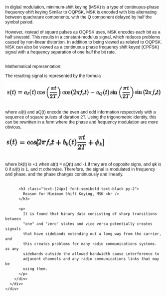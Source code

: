 <!DOCTYPE html>
<html lang="en">
<head>
  <meta charset="UTF-8">
  <meta name="viewport" content="width=device-width, initial-scale=1.0">
  <link href="https://cdn.jsdelivr.net/npm/tailwindcss@2.2.19/dist/tailwind.min.css" rel="stylesheet">
</head>
<body>
    <div class="flex min-h-[380px]">
      <div class="maincontent px-8 pb-6 flex-1">
        <div
          class="w-full text-[19.2px] text-[#313636]"
          style="font-family: Raleway, sans-serif"
        >
          <p>
            In digital modulation, minimum-shift keying (MSK) is a type of
            continuous-phase frequency-shift keying Similar to OQPSK, MSK is
            encoded with bits alternating between quadrature components, with
            the Q component delayed by half the symbol period. <br />
            <br />
            However, instead of square pulses as OQPSK uses, MSK encodes each
            bit as a half sinusoid. This results in a constant-modulus signal,
            which reduces problems caused by non-linear distortion. In addition
            to being viewed as related to OQPSK. MSK can also be viewed as a
            continuous phase frequency shift keyed (CPFSK) signal with a
            frequency separation of one half the bit rate. <br /><br />
          </p>
          <p class="text-[24px] font-semibold text-black">
            Mathematical representation: <br />
          </p>
          <p>The resulting signal is represented by the formula</p>
          <div class="flex justify-center">
            <img src="../images/theory/msk/msk1.png" alt="msk_image" />
          </div>
          <p>
            <br />
            where aI(t) and aQ(t) encode the even and odd information
            respectively with a sequence of square pulses of duration 2T. Using
            the trigonometric identity, this can be rewritten in a form where
            the phase and frequency modulation are more obvious,
            <br />
          </p>
          <div class="flex justify-center">
            <img src="../images/theory/msk/msk2.png" alt="msk_image" />
          </div>
          <p>
            <br />
            where bk(t) is +1 when aI(t) = aQ(t) and -1 if they are of opposite
            signs, and φk is 0 if aI(t) is 1, and π otherwise. Therefore, the
            signal is modulated in frequency and phase, and the phase changes
            continuously and linearly.
            <br />
            <br />
          </p>

          <h3 class="text-[24px] font-semibold text-black py-2">
            Reason for Minimum Shift Keying, MSK <br />
          </h3>

          <p>
            It is found that binary data consisting of sharp transitions between
            "one" and "zero" states and vice versa potentially creates signals
            that have sidebands extending out a long way from the carrier, and
            this creates problems for many radio communications systems. as any
            sidebands outside the allowed bandwidth cause interference to
            adjacent channels and any radio communications links that may be
            using them.
          </p>
        </div>
      </div>
    </div>
</body>
</html>
